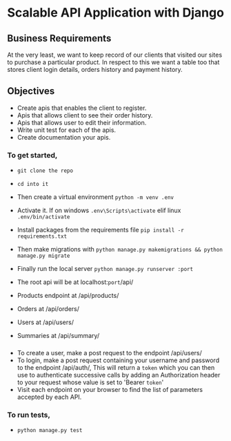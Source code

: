# Scalable API Application with Django

## Business Requirements
At the very least, we want to keep record of our clients that visited our sites to purchase a particular product. In respect to this we want a table too that stores client login details, orders history and payment history.

## Objectives
- Create apis that enables the client to register.
- Apis that allows client to see their order history.
- Apis that allows user to edit their information.
- Write unit test for each of the apis.
- Create documentation your apis.

### To get started,
- `git clone the repo`
- `cd into it`
- Then create a virtual environment `python -m venv .env`
- Activate it. If on windows `.env\Scripts\activate` elif linux `.env/bin/activate`
- Install packages from the requirements file `pip install -r requirements.txt`
- Then make migrations with `python manage.py makemigrations && python manage.py migrate`
- Finally run the local server `python manage.py runserver :port`

- The root api will be at localhost:`port`/api/
- Products endpoint at /api/products/
- Orders at /api/orders/
- Users at /api/users/
- Summaries at /api/summary/

###
- To create a user, make a post request to the endpoint /api/users/
- To login, make a post request containing your username and password to the endpoint /api/auth/, This will return a `token` which you can then use to authenticate successive calls by adding an Authorization header to your request whose value is set to 'Bearer `token`'
- Visit each endpoint on your browser to find the list of parameters accepted by each API.


### To run tests,
- `python manage.py test`